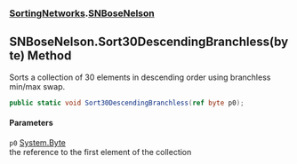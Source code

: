 ### [SortingNetworks](SortingNetworks.md 'SortingNetworks').[SNBoseNelson](SortingNetworks_SNBoseNelson.md 'SortingNetworks.SNBoseNelson')
## SNBoseNelson.Sort30DescendingBranchless(byte) Method
Sorts a collection of 30 elements in descending order using branchless min/max swap.  
```csharp
public static void Sort30DescendingBranchless(ref byte p0);
```
#### Parameters
<a name='SortingNetworks_SNBoseNelson_Sort30DescendingBranchless(byte)_p0'></a>
`p0` [System.Byte](https://docs.microsoft.com/en-us/dotnet/api/System.Byte 'System.Byte')  
the reference to the first element of the collection
  
